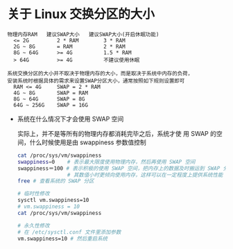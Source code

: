 # 关于 Linux 交换分区的大小

```text
物理内存RAM   建议SWAP大小   建议SWAP大小(开启休眠功能)
  <= 2G         2 * RAM        3 * RAM
  2G ~ 8G       = RAM          2 * RAM
  8G ~ 64G      >= 4G          1.5 * RAM
  > 64G         >= 4G          不建议使用休眠

系统交换分区的大小并不取决于物理内存的大小，而是取决于系统中内存的负荷，
安装系统时根据具体的需求来设置SWAP分区大小，通常按照如下规则设置即可
  RAM <= 4G     SWAP = 2 * RAM
  4G ~ 8G       SWAP = RAM
  8G ~ 64G      SWAP = 8G
  64G ~ 256G    SWAP = 16G
```

- 系统在什么情况下才会使用 SWAP 空间

  实际上，并不是等所有的物理内存都消耗完毕之后，系统才使
  用 SWAP 的空间，什么时候使用是由 swappiness 参数值控制

  ```bash
  cat /proc/sys/vm/swappiness
  swappiness=0    # 表示最大限度使用物理内存，然后再使用 SWAP 空间
  swappiness＝100 # 表示积极的使用 SWAP 空间，把内存上的数据及时搬运到 SWAP 分区
                  # 其数值小时更倾向使用内存，这样可以在一定程度上提供系统性能
  free # 查看系统的 SWAP 分区

  # 临时性修改
  sysctl vm.swappiness=10
  # vm.swappiness = 10
  cat /proc/sys/vm/swappiness

  # 永久性修改
  # 在 /etc/sysctl.conf 文件里添加参数
  vm.swappiness=10 # 然后重启系统
  ```
